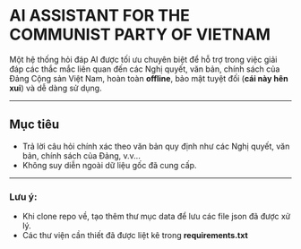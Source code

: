 # AI ASSISTANT FOR THE COMMUNIST PARTY OF VIETNAM

Một hệ thống hỏi đáp AI được tối ưu chuyên biệt để hỗ trợ trong việc giải đáp các thắc mắc liên quan đến các Nghị quyết, văn bản, chính sách của Đảng Cộng sản Việt Nam, hoàn toàn **offline**, bảo mật tuyệt đối (**cái này hên xui**) và dễ dàng sử dụng.

---

## Mục tiêu

- Trả lời câu hỏi chính xác theo văn bản quy định như các Nghị quyết, văn bản, chính sách của Đảng, v.v...
- Không suy diễn ngoài dữ liệu gốc đã cung cấp.

---

### Lưu ý:
- Khi clone repo về, tạo thêm thư mục data để lưu các file json đã được xử lý.
- Các thư viện cần thiết đã được liệt kê trong **requirements.txt**